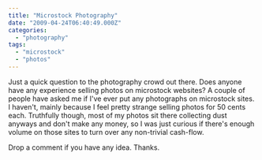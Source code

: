 ```yaml
---
title: "Microstock Photography"
date: "2009-04-24T06:40:49.000Z"
categories: 
  - "photography"
tags: 
  - "microstock"
  - "photos"
---
```


Just a quick question to the photography crowd out there. Does anyone have any experience selling photos on microstock websites? A couple of people have asked me if I've ever put any photographs on microstock sites. I haven't, mainly because I feel pretty strange selling photos for 50 cents each. Truthfully though, most of my photos sit there collecting dust anyways and don't make any money, so I was just curious if there's enough volume on those sites to turn over any non-trivial cash-flow.

Drop a comment if you have any idea. Thanks.
